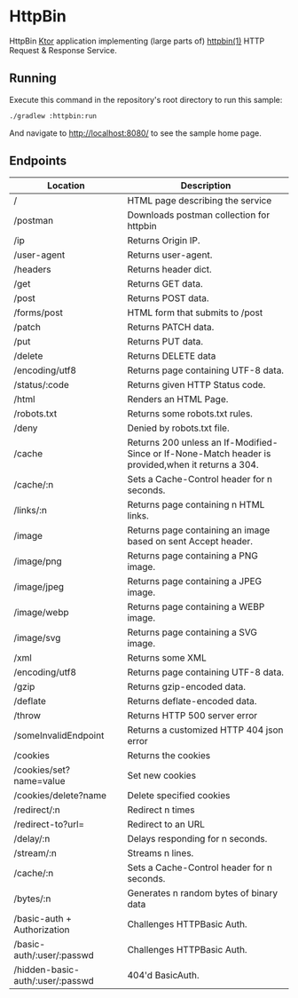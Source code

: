 # HttpBin

HttpBin [Ktor](https://ktor.io) application implementing (large parts of) 
[httpbin(1)](https://httpbin.org/) HTTP Request & Response Service.

## Running

Execute this command in the repository's root directory to run this sample:

```bash
./gradlew :httpbin:run
```
 
And navigate to [http://localhost:8080/](http://localhost:8080/) to see the sample home page.  

## Endpoints


| Location                         | Description
| -------------------------------- | -----------------------------------------
| /                                | HTML page describing the service
| /postman                         | Downloads postman collection for httpbin
| /ip                              | Returns Origin IP.
| /user-agent                      | Returns user-agent.
| /headers                         | Returns header dict.
| /get                             | Returns GET data.
| /post                            | Returns POST data.
| /forms/post                      | HTML form that submits to /post
| /patch                           | Returns PATCH data.
| /put                             | Returns PUT data.
| /delete                          | Returns DELETE data
| /encoding/utf8                   | Returns page containing UTF-8 data.
| /status/:code                    | Returns given HTTP Status code.
|  /html                           | Renders an HTML Page.
| /robots.txt                      | Returns some robots.txt rules.
| /deny                            | Denied by robots.txt file.
| /cache                           | Returns 200 unless an If-Modified-Since or If-None-Match header is provided,when it returns a 304.
| /cache/:n                        | Sets a Cache-Control header for n seconds.
| /links/:n                        | Returns page containing n HTML links.
| /image                           | Returns page containing an image based on sent Accept header.
| /image/png                       | Returns page containing a PNG image.
| /image/jpeg                      | Returns page containing a JPEG image.
| /image/webp                      | Returns page containing a WEBP image.
| /image/svg                       | Returns page containing a SVG image.
| /xml                             | Returns some XML
| /encoding/utf8                   | Returns page containing UTF-8 data.
| /gzip                            | Returns gzip-encoded data.
| /deflate                         | Returns deflate-encoded data.
| /throw                           | Returns HTTP 500 server error
| /someInvalidEndpoint             | Returns a customized HTTP 404 json error
| /cookies                         | Returns the cookies
| /cookies/set?name=value          | Set new cookies
| /cookies/delete?name             | Delete specified cookies
| /redirect/:n                     | Redirect n times
| /redirect-to?url=                | Redirect to an URL
| /delay/:n                        | Delays responding for n seconds.
| /stream/:n                       | Streams n lines.
| /cache/:n                        | Sets a Cache-Control header for n seconds.
| /bytes/:n                        | Generates n random bytes of binary data
| /basic-auth + Authorization      | Challenges HTTPBasic Auth.
| /basic-auth/:user/:passwd        | Challenges HTTPBasic Auth.
| /hidden-basic-auth/:user/:passwd | 404'd BasicAuth.

